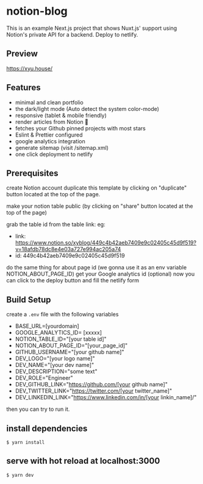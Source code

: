 # notion-blog
This is an example Next.js project that shows Nuxt.js' support using Notion's private API for a backend.
Deploy to netlify.

## Preview
https://xyu.house/

## Features

- minimal and clean portfolio
- the dark/light mode (Auto detect the system color-mode)
- responsive (tablet & mobile friendly)
- render articles from Notion 🚀
- fetches your Github pinned projects with most stars
- Eslint & Prettier configured
- google analytics integration
- generate sitemap (visit /sitemap.xml)
- one click deployment to netlify

## Prerequisites
create Notion account
duplicate this template by clicking on "duplicate" button located at the top of the page.

make your notion table public (by clicking on "share" button located at the top of the page)

grab the table id from the table link: eg:

- link: https://www.notion.so/xyblog/449c4b42aeb7409e9c02405c45d9f519?v=18afdb78dc8e4e03a727e994ac205a74
- id: 449c4b42aeb7409e9c02405c45d9f519

do the same thing for about page id (we gonna use it as an env variable NOTION_ABOUT_PAGE_ID)
get your Google analytics id (optional)
now you can click to the deploy button and fill the netlify form


## Build Setup
create a `.env` file with the following variables

- BASE_URL=[yourdomain]
- GOOGLE_ANALYTICS_ID= [xxxxx]
- NOTION_TABLE_ID="[your table id]"
- NOTION_ABOUT_PAGE_ID="[your_page_id]"
- GITHUB_USERNAME="[your github name]"
- DEV_LOGO="[your logo name]"
- DEV_NAME="[your dev name]"
- DEV_DESCRIPTION="some text"
- DEV_ROLE="Engineer"
- DEV_GITHUB_LINK="https://github.com/[your github name]"
- DEV_TWITTER_LINK="https://twitter.com/[your twitter_name]"
- DEV_LINKEDIN_LINK="https://www.linkedin.com/in/[your linkin_name]/"

then you can try to run it.

## install dependencies
```
$ yarn install
```

## serve with hot reload at localhost:3000
```
$ yarn dev
```

